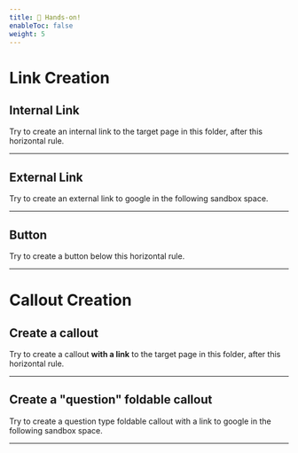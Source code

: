 ```yaml
---
title: 💜 Hands-on!
enableToc: false
weight: 5
---
```


# Link Creation

## Internal Link

Try to create an internal link to the target page in this folder, after this horizontal rule.

---


## External Link

Try to create an external link to google in the following sandbox space.

---


## Button

Try to create a button below this horizontal rule.

---


# Callout Creation

## Create a callout

Try to create a callout **with a link** to the target page in this folder, after this horizontal rule.

---

## Create a "question" foldable callout

Try to create a question type foldable callout with a link to google in the following sandbox space.

---
